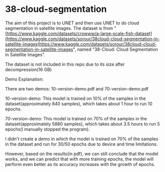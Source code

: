 # 38-cloud-segmentation
The aim of this project is to UNET and then use UNET to do cloud segmentation in satellite images. The dataset is from "[https://www.kaggle.com/datasets/crowww/a-large-scale-fish-dataset](https://www.kaggle.com/datasets/sorour/38cloud-cloud-segmentation-in-satellite-images)https://www.kaggle.com/datasets/sorour/38cloud-cloud-segmentation-in-satellite-images", named "38-Cloud: Cloud Segmentation in Satellite Images". 

The dataset is not included in this repo due to its size after decompression(16 GB)

Demo Explanation:

There are two demos: 10-version-demo.pdf and 70-version-demo.pdf

10-version-demo: This model is trained on 10% of the samples in the dataset(approximately 840 samples), which takes about 1 hour to run 10 epochs.

70-version-demo: This model is trained on 70% of the samples in the dataset(approximately 5880 samples), which takes about 3.5 hours to run 5 epochs(I manually stopped the program).

I didn't create a demo in which the model is trained on 70% of the samples in the dataset and run for 30/50 epochs due to device and time limitations.

However, based on the results(in pdf), we can still conclude that the model works, and we can predict that with more training epochs, the model will perform even better as its accuracy increases with the growth of epochs.
